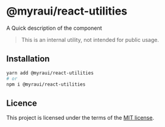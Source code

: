 # @myraui/react-utilities

A Quick description of the component

> This is an internal utility, not intended for public usage.

## Installation

```sh
yarn add @myraui/react-utilities
# or
npm i @myraui/react-utilities
```

## Licence

This project is licensed under the terms of the
[MIT license](https://github.com/gitaumoses4@gmail.com/myraui/blob/master/LICENSE).
